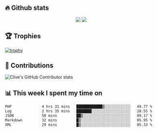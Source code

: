 ## &#128293; Github stats

<!-- GitHub Readme Streak Stats - https://github.com/DenverCoder1/github-readme-streak-stats -->
<p align="center">

<picture>
  <source 
    srcset="https://github-readme-stats.vercel.app/api?username=clivewalkden&count_private=true&show_icons=true&theme=darcula"
    media="(prefers-color-scheme: dark)"
  />
  <source
    srcset="https://github-readme-stats.vercel.app/api?username=clivewalkden&count_private=true&show_icons=true&theme=calm"
    media="(prefers-color-scheme: light), (prefers-color-scheme: no-preference)"
  />
  <img src="https://github-readme-stats.vercel.app/api?username=clivewalkden&count_private=true&show_icons=true&theme=darcula" />
</picture>

<a href="https://git.io/streak-stats" target="_blank">
  <img src="http://github-readme-streak-stats.herokuapp.com?user=clivewalkden&theme=darcula&date_format=j%20M%5B%20Y%5D" />
</a>

</p>

## &#127942; Trophies
[![trophy](https://github-profile-trophy.vercel.app/?username=clivewalkden&theme=onedark)](https://github.com/clivewalkden/github-profile-trophy)

## &#129309; Contributions
![Clive's GitHub Contributor stats](https://github-contributor-stats.vercel.app/api?username=clivewalkden)

## &#128202; This week I spent my time on
<!--START_SECTION:waka-->

```txt
PHP              4 hrs 31 mins   ████████████▒░░░░░░░░░░░░   49.77 %
Log              2 hrs 35 mins   ███████░░░░░░░░░░░░░░░░░░   28.55 %
JSON             50 mins         ██▒░░░░░░░░░░░░░░░░░░░░░░   09.17 %
Markdown         32 mins         █▒░░░░░░░░░░░░░░░░░░░░░░░   05.95 %
XML              29 mins         █▒░░░░░░░░░░░░░░░░░░░░░░░   05.33 %
```

<!--END_SECTION:waka-->
